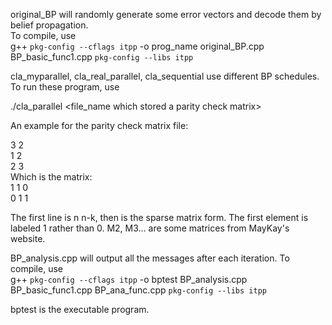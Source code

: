 original_BP will randomly generate some error vectors and decode them by belief propagation.  
  To compile, use   
g++   `pkg-config --cflags itpp` -o prog_name original_BP.cpp  BP_basic_func1.cpp  `pkg-config --libs itpp`  

cla_myparallel, cla_real_parallel, cla_sequential use different BP schedules. To run these program, use    

./cla_parallel  <file_name which stored a parity check matrix>  <error probability>  <number of codewords>  <max  iterations>
 
An example for the parity check matrix file:
  
3 2  
1 2   
2 3  
Which is the matrix:  
  1 1 0  
  0 1 1  
  
The first line is n n-k, then is the sparse matrix form. The first element is labeled 1 rather than 0.
M2, M3... are some matrices from MayKay's website.
  
  
BP_analysis.cpp will output all the messages after each iteration.  To compile, use  
  g++   `pkg-config --cflags itpp` -o bptest BP_analysis.cpp  BP_basic_func1.cpp BP_ana_func.cpp `pkg-config --libs itpp`  

  bptest is the executable program.

  


